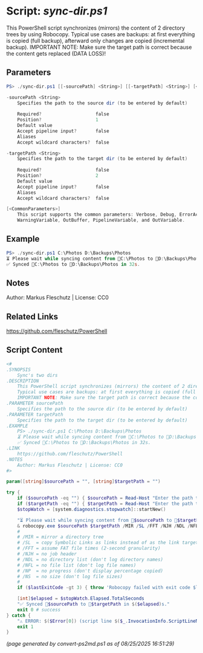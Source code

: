 Script: *sync-dir.ps1*
========================

This PowerShell script synchronizes (mirrors) the content of 2 directory trees by using Robocopy.
Typical use cases are backups: at first everything is copied (full backup), afterward only changes are copied (incremental backup).
IMPORTANT NOTE: Make sure the target path is correct because the content gets replaced (DATA LOSS)!

Parameters
----------
```powershell
PS> ./sync-dir.ps1 [[-sourcePath] <String>] [[-targetPath] <String>] [<CommonParameters>]

-sourcePath <String>
    Specifies the path to the source dir (to be entered by default)
    
    Required?                    false
    Position?                    1
    Default value                
    Accept pipeline input?       false
    Aliases                      
    Accept wildcard characters?  false

-targetPath <String>
    Specifies the path to the target dir (to be entered by default)
    
    Required?                    false
    Position?                    2
    Default value                
    Accept pipeline input?       false
    Aliases                      
    Accept wildcard characters?  false

[<CommonParameters>]
    This script supports the common parameters: Verbose, Debug, ErrorAction, ErrorVariable, WarningAction, 
    WarningVariable, OutBuffer, PipelineVariable, and OutVariable.
```

Example
-------
```powershell
PS> ./sync-dir.ps1 C:\Photos D:\Backups\Photos
⏳ Please wait while syncing content from 📂C:\Photos to 📂D:\Backups\Photos ...
✅ Synced 📂C:\Photos to 📂D:\Backups\Photos in 32s.

```

Notes
-----
Author: Markus Fleschutz | License: CC0

Related Links
-------------
https://github.com/fleschutz/PowerShell

Script Content
--------------
```powershell
<#
.SYNOPSIS
	Sync's two dirs
.DESCRIPTION
	This PowerShell script synchronizes (mirrors) the content of 2 directory trees by using Robocopy.
	Typical use cases are backups: at first everything is copied (full backup), afterward only changes are copied (incremental backup).
	IMPORTANT NOTE: Make sure the target path is correct because the content gets replaced (DATA LOSS)!
.PARAMETER sourcePath
	Specifies the path to the source dir (to be entered by default)
.PARAMETER targetPath
	Specifies the path to the target dir (to be entered by default)
.EXAMPLE
	PS> ./sync-dir.ps1 C:\Photos D:\Backups\Photos
	⏳ Please wait while syncing content from 📂C:\Photos to 📂D:\Backups\Photos ...
	✅ Synced 📂C:\Photos to 📂D:\Backups\Photos in 32s.
.LINK
	https://github.com/fleschutz/PowerShell
.NOTES
	Author: Markus Fleschutz | License: CC0
#>

param([string]$sourcePath = "", [string]$targetPath = "")

try {
	if ($sourcePath -eq "") { $sourcePath = Read-Host "Enter the path to the source directory" }
	if ($targetPath -eq "") { $targetPath = Read-Host "Enter the path to the target directory" }
	$stopWatch = [system.diagnostics.stopwatch]::startNew()

	"⏳ Please wait while syncing content from 📂$sourcePath to 📂$targetPath ..."
	& robocopy.exe $sourcePath $targetPath /MIR /SL /FFT /NJH /NDL /NFL /NP /NS
	#
	# /MIR = mirror a directory tree
	# /SL  = copy Symbolic Links as links instead of as the link targets
	# /FFT = assume FAT file times (2-second granularity)
	# /NJH = no job header
	# /NDL = no directory list (don't log directory names)
	# /NFL = no file list (don't log file names)
	# /NP  = no progress (don't display percentage copied)
	# /NS  = no size (don't log file sizes)
	#
	if ($lastExitCode -gt 3) { throw 'Robocopy failed with exit code $lastExitCode.' }

	[int]$elapsed = $stopWatch.Elapsed.TotalSeconds
	"✅ Synced 📂$sourcePath to 📂$targetPath in $($elapsed)s."
	exit 0 # success
} catch {
	"⚠️ ERROR: $($Error[0]) (script line $($_.InvocationInfo.ScriptLineNumber))"
	exit 1
}
```

*(page generated by convert-ps2md.ps1 as of 08/25/2025 16:51:29)*
